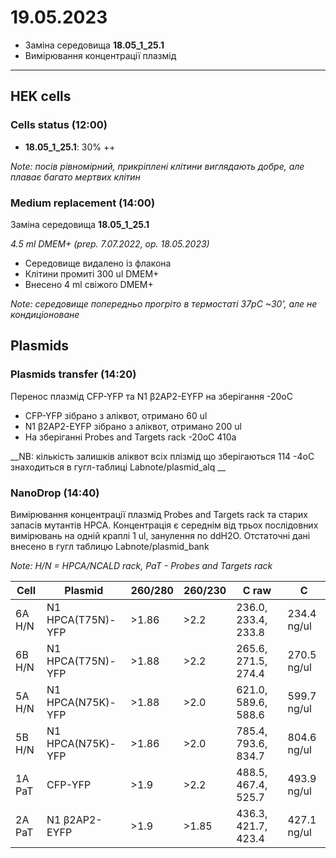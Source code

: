 19.05.2023
==========

- Заміна середовища __18.05_1_25.1__
- Вимірювання концентрації плазмід

---

## HEK cells
### Cells status (12:00)
- __18.05_1_25.1__: 30% ++

_Note: посів рівномірний, прикріплені клітини виглядають добре, але плаває багато мертвих клітин_

### Medium replacement (14:00)
Заміна середовища __18.05_1_25.1__

_4.5 ml DMEM+ (prep. 7.07.2022, op. 18.05.2023)_

- Середовище видалено із флакона
- Клітини промиті 300 ul DMEM+
- Внесено 4 ml свіжого DMEM+

_Note: середовище попередньо прогріто в термостаті 37pC ~30', але не кондиціоноване_


## Plasmids
### Plasmids transfer (14:20)
Перенос плазмід CFP-YFP та N1 β2AP2-EYFP на зберігання -20oC

- CFP-YFP зібрано з аліквот, отримано 60 ul
- N1 β2AP2-EYFP зібрано з аліквот, отримано 200 ul 
- На зберіганні Probes and Targets rack -20oC 410a

__NB: кількість залишків аліквот всіх плізмід що зберігаються 114 -4oC знаходиться в гугл-таблиці Labnote/plasmid_alq __

### NanoDrop (14:40)
Вимірювання концентрації плазмід Probes and Targets rack та старих запасів мутантів HPCA. Концентрація є середнім від трьох послідовних вимірювань на одній краплі 1 ul, занулення по ddH2O. Отстаточні дані внесено в гугл таблицю Labnote/plasmid_bank

_Note: H/N = HPCA/NCALD rack, PaT - Probes and Targets rack_

|Cell|Plasmid|260/280|260/230|C raw|C|
|-|-|-|-|-|-|
|6A H/N|N1 HPCA(T75N)-YFP|>1.86|>2.2|236.0, 233.4, 233.8|234.4 ng/ul|
|6B H/N|N1 HPCA(T75N)-YFP|>1.88|>2.2|265.6, 271.5, 274.4|270.5 ng/ul|
|5A H/N|N1 HPCA(N75K)-YFP|>1.88|>2.0|621.0, 589.6, 588.6|599.7 ng/ul|
|5B H/N|N1 HPCA(N75K)-YFP|>1.86|>2.0|785.4, 793.6, 834.7|804.6 ng/ul|
|1A PaT|CFP-YFP|>1.9|>2.2|488.5, 467.4, 525.7|493.9 ng/ul|
|2A PaT|N1 β2AP2-EYFP|>1.9|>1.85|436.3, 421.7, 423.4|427.1 ng/ul|

